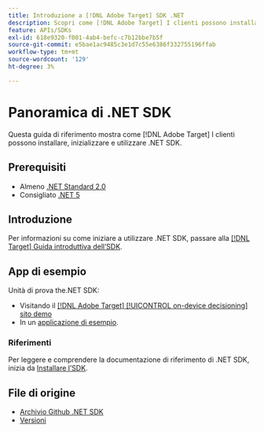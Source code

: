 ```yaml
---
title: Introduzione a [!DNL Adobe Target] SDK .NET
description: Scopri come [!DNL Adobe Target] I clienti possono installare, inizializzare e utilizzare .NET SDK.
feature: APIs/SDKs
exl-id: 618e9320-f001-4ab4-befc-c7b12bbe7b5f
source-git-commit: e5bae1ac9485c3e1d7c55e6386f332755196ffab
workflow-type: tm+mt
source-wordcount: '129'
ht-degree: 3%

---
```


# Panoramica di .NET SDK

Questa guida di riferimento mostra come [!DNL Adobe Target] I clienti possono installare, inizializzare e utilizzare .NET SDK.

## Prerequisiti

* Almeno [.NET Standard 2.0](https://github.com/dotnet/standard/blob/v2.1.0/docs/versions/netstandard2.0.md)
* Consigliato [.NET 5](https://github.com/dotnet/core/blob/main/release-notes/5.0/README.md)

## Introduzione

Per informazioni su come iniziare a utilizzare .NET SDK, passare alla [[!DNL Target] Guida introduttiva dell’SDK](../sdk-guides/getting-started/getting-started.md).

## App di esempio

Unità di prova the.NET SDK:

* Visitando il [[!DNL Adobe Target] [!UICONTROL on-device decisioning] sito demo](https://github.com/adobe/on-device-decisioning-demo-site)
* In un [applicazione di esempio](../sdk-guides/sample-apps/sample-apps.md).

### Riferimenti

Per leggere e comprendere la documentazione di riferimento di .NET SDK, inizia da [Installare l’SDK](install-sdk.md).

## File di origine

* [Archivio Github .NET SDK](https://github.com/adobe/target-dotnet-sdk)
* [Versioni](https://github.com/adobe/target-dotnet-sdk/releases)
